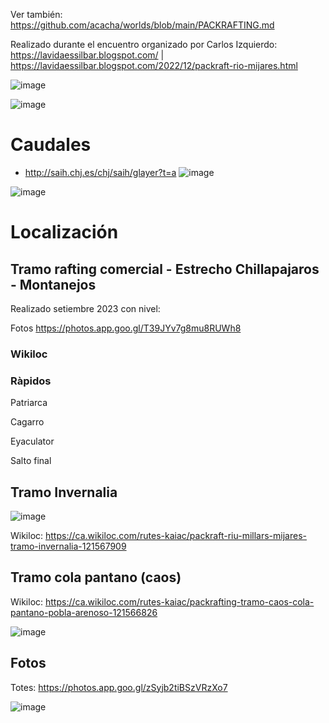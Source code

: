 

Ver también: https://github.com/acacha/worlds/blob/main/PACKRAFTING.md

Realizado durante el encuentro organizado por Carlos Izquierdo: https://lavidaessilbar.blogspot.com/ | https://lavidaessilbar.blogspot.com/2022/12/packraft-rio-mijares.html

![image](https://user-images.githubusercontent.com/4015406/208473433-ade015ee-5756-4f05-b683-5a03f4fe38c4.png)

![image](https://user-images.githubusercontent.com/4015406/208473895-178eafd4-fd6e-4cc4-81b0-69a72a9173a6.png)

# Caudales

- http://saih.chj.es/chj/saih/glayer?t=a
![image](https://user-images.githubusercontent.com/4015406/208478689-5cd82e96-7338-439f-a0b1-a68f1c1dc2ec.png)

![image](https://github.com/acacha/worlds/assets/4015406/179cdb44-2637-4322-9cea-d53ee0638f4e)


# Localización

## Tramo rafting comercial - Estrecho Chillapajaros - Montanejos

Realizado setiembre 2023 con nivel:



Fotos https://photos.app.goo.gl/T39JYv7g8mu8RUWh8

### Wikiloc

### Ràpidos

Patriarca

Cagarro

Eyaculator

Salto final

## Tramo Invernalia

![image](https://user-images.githubusercontent.com/4015406/208480076-cd1f7419-fc1a-43ae-bf9f-8bed47e99c96.png)


Wikiloc: https://ca.wikiloc.com/rutes-kaiac/packraft-riu-millars-mijares-tramo-invernalia-121567909

## Tramo cola pantano (caos)

Wikiloc: https://ca.wikiloc.com/rutes-kaiac/packrafting-tramo-caos-cola-pantano-pobla-arenoso-121566826


![image](https://user-images.githubusercontent.com/4015406/208478912-c4188a06-9270-4def-93f6-71cbe5a27c0b.png)



## Fotos

Totes: https://photos.app.goo.gl/zSyjb2tiBSzVRzXo7

![image](https://user-images.githubusercontent.com/4015406/208473439-919ccdff-03a9-4bc2-bf04-d764bc421070.png)




